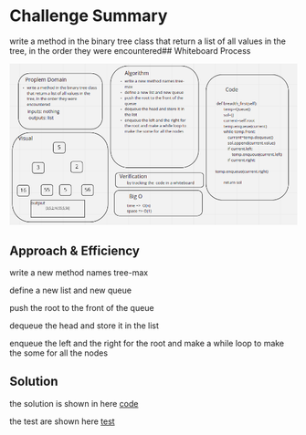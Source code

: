# Challenge Summary
<!-- Description of the challenge -->
write a method in the binary tree class that return a list of all values in the tree, in the order they were encountered## Whiteboard Process
<!-- Embedded whiteboard image -->
![cc17](./cc17.png)
## Approach & Efficiency
<!-- What approach did you take? Why? What is the Big O space/time for this approach? -->
write a new method names tree-max

define a new list and new queue

push the root to the front of the queue

dequeue the head and store it in the list

enqueue the left and the right for the root and make a while loop to make the some for all the nodes

## Solution
<!-- Show how to run your code, and examples of it in action -->

the solution is shown in here [code](./trees.py)

the test are shown here [test](./trees_test.py)